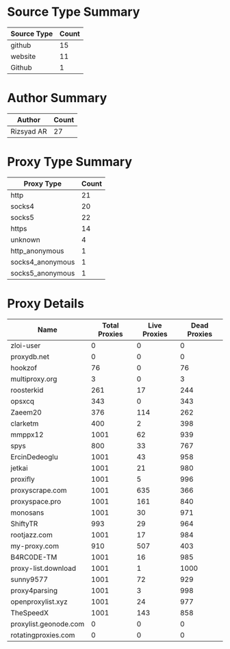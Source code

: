 # Source Type Summary

| Source Type | Count |
|-------------|-------|
| github | 15 |
| website | 11 |
| Github | 1 |


# Author Summary

| Author | Count |
|--------|-------|
| Rizsyad AR | 27 |


# Proxy Type Summary

| Proxy Type | Count |
|------------|-------|
| http | 21 |
| socks4 | 20 |
| socks5 | 22 |
| https | 14 |
| unknown | 4 |
| http_anonymous | 1 |
| socks4_anonymous | 1 |
| socks5_anonymous | 1 |


# Proxy Details

| Name | Total Proxies | Live Proxies | Dead Proxies |
|------|---------------|--------------|---------------|
| zloi-user | 0 | 0 | 0 |
| proxydb.net | 0 | 0 | 0 |
| hookzof | 76 | 0 | 76 |
| multiproxy.org | 3 | 0 | 3 |
| roosterkid | 261 | 17 | 244 |
| opsxcq | 343 | 0 | 343 |
| Zaeem20 | 376 | 114 | 262 |
| clarketm | 400 | 2 | 398 |
| mmppx12 | 1001 | 62 | 939 |
| spys | 800 | 33 | 767 |
| ErcinDedeoglu | 1001 | 43 | 958 |
| jetkai | 1001 | 21 | 980 |
| proxifly | 1001 | 5 | 996 |
| proxyscrape.com | 1001 | 635 | 366 |
| proxyspace.pro | 1001 | 161 | 840 |
| monosans | 1001 | 30 | 971 |
| ShiftyTR | 993 | 29 | 964 |
| rootjazz.com | 1001 | 17 | 984 |
| my-proxy.com | 910 | 507 | 403 |
| B4RC0DE-TM | 1001 | 16 | 985 |
| proxy-list.download | 1001 | 1 | 1000 |
| sunny9577 | 1001 | 72 | 929 |
| proxy4parsing | 1001 | 3 | 998 |
| openproxylist.xyz | 1001 | 24 | 977 |
| TheSpeedX | 1001 | 143 | 858 |
| proxylist.geonode.com | 0 | 0 | 0 |
| rotatingproxies.com | 0 | 0 | 0 |
